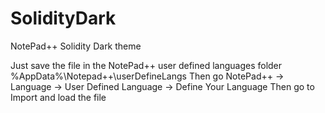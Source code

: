 # SolidityDark

NotePad++ Solidity Dark theme

Just save the file in the NotePad++ user defined languages folder %AppData%\Notepad++\userDefineLangs
Then go NotePad++ -> Language -> User Defined Language -> Define Your Language
Then go to Import and load the file
